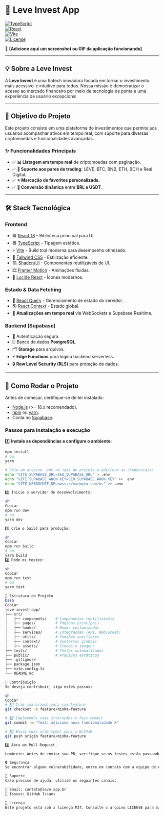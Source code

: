# 🚀 Leve Invest App

[![TypeScript](https://img.shields.io/badge/TypeScript-4.9.5-blue)](https://www.typescriptlang.org/)  
[![React](https://img.shields.io/badge/React-18.3.1-blue)](https://reactjs.org/)  
[![Vite](https://img.shields.io/badge/Vite-latest-brightgreen)](https://vitejs.dev/)  
[![License](https://img.shields.io/badge/License-MIT-yellow.svg)](https://opensource.org/licenses/MIT)  

📸 **[Adicione aqui um screenshot ou GIF da aplicação funcionando]**  

---

## 💡 Sobre a Leve Invest

A **Leve Invest** é uma fintech inovadora focada em tornar o investimento mais acessível e intuitivo para todos. Nossa missão é democratizar o acesso ao mercado financeiro por meio de tecnologia de ponta e uma experiência de usuário excepcional.

---

## 📌 Objetivo do Projeto

Este projeto consiste em uma plataforma de investimentos que permite aos usuários acompanhar ativos em tempo real, com suporte para diversas criptomoedas e funcionalidades avançadas.

### ✨ Funcionalidades Principais

- ✅ **📊 Listagem em tempo real** de criptomoedas com paginação.
- ✅ **💱 Suporte aos pares de trading:** LEVE, BTC, BNB, ETH, BCH e Real Digital.
- ✅ **⭐ Marcação de favoritos personalizada.**
- ✅ **🔄 Conversão dinâmica** entre **BRL e USDT**.

---

## 🛠 Stack Tecnológica

### **Frontend**
- 🟦 [React 18](https://reactjs.org/) - Biblioteca principal para UI.
- 🟦 [TypeScript](https://www.typescriptlang.org/) - Tipagem estática.
- ⚡ [Vite](https://vitejs.dev/) - Build tool moderna para desempenho otimizado.
- 🎨 [Tailwind CSS](https://tailwindcss.com/) - Estilização eficiente.
- 🏗️ [Shadcn/UI](https://ui.shadcn.com/) - Componentes reutilizáveis de UI.
- 🎞️ [Framer Motion](https://www.framer.com/motion/) - Animações fluidas.
- 🎨 [Lucide React](https://lucide.dev/) - Ícones modernos.

### **Estado & Data Fetching**
- 🔄 [React Query](https://tanstack.com/query/latest) - Gerenciamento de estado do servidor.
- 🌎 [React Context](https://reactjs.org/docs/context.html) - Estado global.
- 📡 **Atualizações em tempo real** via WebSockets e Supabase Realtime.

### **Backend (Supabase)**
- 🔐 Autenticação segura.
- 🗄️ Banco de dados **PostgreSQL**.
- 🗂️ **Storage** para arquivos.
- ⚡ **Edge Functions** para lógica backend serverless.
- 🔒 **Row Level Security (RLS)** para proteção de dados.

---

## 🚀 Como Rodar o Projeto

Antes de começar, certifique-se de ter instalado:
- [Node.js](https://nodejs.org/) (>= 18.x recomendado).
- [npm](https://www.npmjs.com/) ou [yarn](https://yarnpkg.com/).
- Conta no [Supabase](https://supabase.com/).

### **Passos para instalação e execução**

1️⃣ **Instale as dependências e configure o ambiente:**
```sh
npm install
# ou
yarn

# Crie um arquivo .env na raiz do projeto e adicione as credenciais:
echo "VITE_SUPABASE_URL=SEU_SUPABASE_URL" > .env
echo "VITE_SUPABASE_ANON_KEY=SEU_SUPABASE_ANON_KEY" >> .env
echo "VITE_WEBSOCKET_URL=wss://exemplo.com/ws" >> .env

2️⃣ Inicie o servidor de desenvolvimento:

sh
Copiar
npm run dev
# ou
yarn dev

3️⃣ Crie o build para produção:

sh
Copiar
npm run build
# ou
yarn build
4️⃣ Rode os testes:

sh
Copiar
npm run test
# ou
yarn test

📂 Estrutura do Projeto
bash
Copiar
leve-invest-app/
├── src/
│   ├── components/    # Componentes reutilizáveis
│   ├── pages/         # Páginas principais
│   ├── hooks/         # Hooks customizados
│   ├── services/      # Integrações (API, WebSocket)
│   ├── utils/         # Funções auxiliares
│   ├── context/       # Contextos globais
│   ├── assets/        # Ícones e imagens
├── tests/             # Testes automatizados
├── public/            # Arquivos estáticos
├── .gitignore
├── package.json
├── vite.config.ts
└── README.md

🤝 Contribuição
Se deseja contribuir, siga estes passos:

sh
Copiar
# 1️⃣ Crie uma branch para sua feature
git checkout -b feature/minha-feature

# 2️⃣ Implemente suas alterações e faça commit
git commit -m "feat: adiciona nova funcionalidade X"

# 3️⃣ Envie suas alterações para o GitHub
git push origin feature/minha-feature

4️⃣ Abra um Pull Request.

Lembrete: Antes de enviar sua PR, verifique se os testes estão passando!

🔒 Segurança
Se encontrar alguma vulnerabilidade, entre em contato com a equipe de desenvolvimento.

💬 Suporte
Caso precise de ajuda, utilize os seguintes canais:

📩 Email: contato@leve.app.br
🐛 Issues: GitHub Issues

📝 Licença
Este projeto está sob a licença MIT. Consulte o arquivo LICENSE para mais detalhes.
